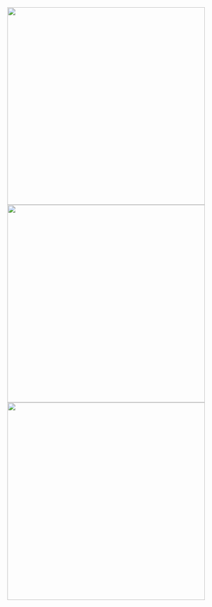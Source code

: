 <img src="https://user-images.githubusercontent.com/86587287/201114600-8241265a-744c-4c8e-a64c-5bd37d669589.png" width=450px>

<img src="https://user-images.githubusercontent.com/86587287/201114615-f67fbb8e-c3d2-45f3-9284-a08d54d91f51.png" width=450px>

<img src="https://user-images.githubusercontent.com/86587287/201114627-55c95398-71d0-4f95-bfd4-3f108f9aa44a.png" width=450px>
